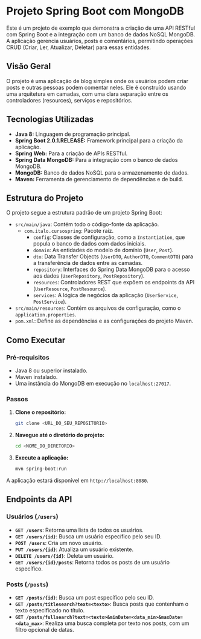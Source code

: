 # Projeto Spring Boot com MongoDB

Este é um projeto de exemplo que demonstra a criação de uma API RESTful com Spring Boot e a integração com um banco de dados NoSQL MongoDB. A aplicação gerencia usuários, posts e comentários, permitindo operações CRUD (Criar, Ler, Atualizar, Deletar) para essas entidades.

## Visão Geral

O projeto é uma aplicação de blog simples onde os usuários podem criar posts e outras pessoas podem comentar neles. Ele é construído usando uma arquitetura em camadas, com uma clara separação entre os controladores (resources), serviços e repositórios.

## Tecnologias Utilizadas

* **Java 8:** Linguagem de programação principal.
* **Spring Boot 2.0.1.RELEASE:** Framework principal para a criação da aplicação.
* **Spring Web:** Para a criação de APIs RESTful.
* **Spring Data MongoDB:** Para a integração com o banco de dados MongoDB.
* **MongoDB:** Banco de dados NoSQL para o armazenamento de dados.
* **Maven:** Ferramenta de gerenciamento de dependências e de build.

## Estrutura do Projeto

O projeto segue a estrutura padrão de um projeto Spring Boot:

* `src/main/java`: Contém todo o código-fonte da aplicação.
    * `com.italo.cursospring`: Pacote raiz.
        * `config`: Classes de configuração, como a `Instantiation`, que popula o banco de dados com dados iniciais.
        * `domain`: As entidades do modelo de domínio (`User`, `Post`).
        * `dto`: Data Transfer Objects (`UserDTO`, `AuthorDTO`, `CommentDTO`) para a transferência de dados entre as camadas.
        * `repository`: Interfaces do Spring Data MongoDB para o acesso aos dados (`UserRepository`, `PostRepository`).
        * `resources`: Controladores REST que expõem os endpoints da API (`UserResource`, `PostResource`).
        * `services`: A lógica de negócios da aplicação (`UserService`, `PostService`).
* `src/main/resources`: Contém os arquivos de configuração, como o `application.properties`.
* `pom.xml`: Define as dependências e as configurações do projeto Maven.

## Como Executar

### Pré-requisitos

* Java 8 ou superior instalado.
* Maven instalado.
* Uma instância do MongoDB em execução no `localhost:27017`.

### Passos

1.  **Clone o repositório:**
    ```bash
    git clone <URL_DO_SEU_REPOSITORIO>
    ```
2.  **Navegue até o diretório do projeto:**
    ```bash
    cd <NOME_DO_DIRETORIO>
    ```
3.  **Execute a aplicação:**
    ```bash
    mvn spring-boot:run
    ```

A aplicação estará disponível em `http://localhost:8080`.

## Endpoints da API

### Usuários (`/users`)

* **`GET /users`**: Retorna uma lista de todos os usuários.
* **`GET /users/{id}`**: Busca um usuário específico pelo seu ID.
* **`POST /users`**: Cria um novo usuário.
* **`PUT /users/{id}`**: Atualiza um usuário existente.
* **`DELETE /users/{id}`**: Deleta um usuário.
* **`GET /users/{id}/posts`**: Retorna todos os posts de um usuário específico.

### Posts (`/posts`)

* **`GET /posts/{id}`**: Busca um post específico pelo seu ID.
* **`GET /posts/titlesearch?text=<texto>`**: Busca posts que contenham o texto especificado no título.
* **`GET /posts/fullsearch?text=<texto>&minDate=<data_min>&maxDate=<data_max>`**: Realiza uma busca completa por texto nos posts, com um filtro opcional de datas.
